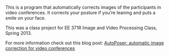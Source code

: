 This is a program that automatically corrects images of the participants in video conferences. 
It corrects your posture if you’re leaning and puts a smile on your face.

This was a class project for EE 371R Image and Video Processing Class, Spring 2013.

For more information check out this blog post: [AutoPoser: automatic image correction for video conferences](http://www.isikdogan.com/blog/autoposer-automatic-image-correction-for-video-conferences.html) 